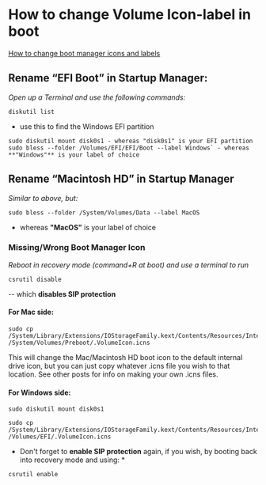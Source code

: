 # How to change Volume Icon-label in boot

[How to change boot manager icons and labels](https://apple.stackexchange.com/questions/410374/how-do-i-change-the-icons-and-labels-in-the-macos-boot-manager)

## Rename “EFI Boot” in Startup Manager:

*Open up a Terminal and use the following commands:*
```
diskutil list
```
- use this to find the Windows EFI partition
```
sudo diskutil mount disk0s1 - whereas "disk0s1" is your EFI partition
sudo bless --folder /Volumes/EFI/EFI/Boot --label Windows` - whereas **"Windows"** is your label of choice
```
## Rename “Macintosh HD” in Startup Manager

*Similar to above, but:*
```
sudo bless --folder /System/Volumes/Data --label MacOS
```
 - whereas **"MacOS"** is your label of choice

### Missing/Wrong Boot Manager Icon

*Reboot in recovery mode (command+R at boot) and use a terminal to run*
```
csrutil disable
```
-- which **disables SIP protection**

#### For Mac side:

```
sudo cp /System/Library/Extensions/IOStorageFamily.kext/Contents/Resources/Internal.icns /System/Volumes/Preboot/.VolumeIcon.icns
```
This will change the Mac/Macintosh HD boot icon to the default internal drive icon, but you can just copy whatever .icns file you wish to that location. See other posts for info on making your own .icns files.

#### For Windows side:

```
sudo diskutil mount disk0s1
```
```
sudo cp /System/Library/Extensions/IOStorageFamily.kext/Contents/Resources/Internal.icns /Volumes/EFI/.VolumeIcon.icns
```

* Don't forget to **enable SIP protection** again, if you wish, by booting back into recovery mode and using: *
```
csrutil enable
```
